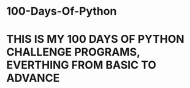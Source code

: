 # 100-Days-Of-Python


# THIS IS MY 100 DAYS OF PYTHON CHALLENGE PROGRAMS, EVERTHING FROM BASIC TO ADVANCE 
